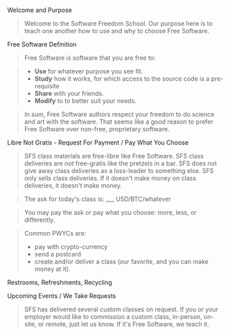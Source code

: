Welcome and Purpose

> Welcome to the Software Freedom School.
> Our purpose here is to teach one another how to use and why to choose Free Software.

Free Software Definition

> Free Software is software that you are free to:

> - **Use** for whatever purpose you see fit.
> - **Study** how it works, for which access to the source code is a pre-requisite
> - **Share** with your friends.
> - **Modify** to to better suit your needs.

> In sum, Free Software authors respect your freedom to do science and art with the software.
> That seems like a good reason to prefer Free Software over non-free, proprietary software.

Libre Not Gratis - Request For Payment / Pay What You Choose

> SFS class materials are free-libre like Free Software.
> SFS class deliveries are *not* free-gratis like the pretzels in a bar. SFS does not give away class deliveries as a loss-leader to something else. SFS only sells class deliveries. If it doesn't make money on class deliveries, it doesn't make money.

> The ask for today's class is: ___ USD/BTC/whatever

> You may pay the ask or pay what you choose: more, less, or differently.

> Common PWYCs are:
> - pay with crypto-currency
> - send a postcard
> - create and/or deliver a class (our favorite, and you can make money at it).

Restrooms, Refreshments, Recycling

Upcoming Events / We Take Requests

> SFS has delivered several custom classes on request. If you or your employer would like to commission a custom class, in-person, on-site, or remote, just let us know. If it's Free Software, we teach it.
